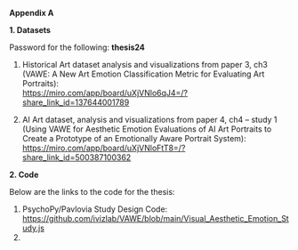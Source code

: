 <b>Appendix A</b>

<b>1. Datasets</b>

Password for the following: <b>thesis24</b>
1.  Historical Art dataset analysis and visualizations from paper 3, ch3 (VAWE:  A New Art Emotion Classification Metric for Evaluating Art Portraits):         	
https://miro.com/app/board/uXjVNlo6qJ4=/?share_link_id=137644001789
 
2.  AI Art dataset, analysis and visualizations from paper 4, ch4 – study 1 (Using VAWE for Aesthetic Emotion Evaluations of AI Art Portraits to Create a Prototype of an Emotionally Aware Portrait System):
        	https://miro.com/app/board/uXjVNloFtT8=/?share_link_id=500387100362


<b>2. Code</b>

Below are the links to the code for the thesis:

1. PsychoPy/Pavlovia Study Design Code: https://github.com/ivizlab/VAWE/blob/main/Visual_Aesthetic_Emotion_Study.js
2. 

